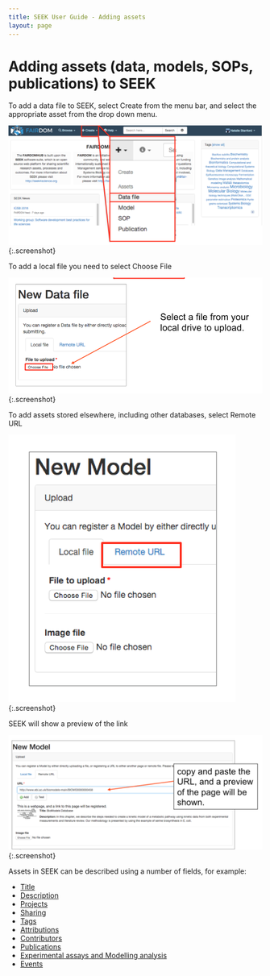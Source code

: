 ```yaml
---
title: SEEK User Guide - Adding assets
layout: page
---
```

# Adding assets (data, models, SOPs, publications) to SEEK

To add a data file to SEEK, select Create from the menu bar, and select the appropriate asset from the drop down menu.

![add data 1](/images/user-guide/add_data_1.png){:.screenshot}

To add a local file you need to select Choose File

![add data 2](/images/user-guide/add_data_2.png){:.screenshot}

To add assets stored elsewhere, including other databases, select Remote URL

![add data 3](/images/user-guide/add_data_3.png){:.screenshot}

SEEK will show a preview of the link

![add data 4](/images/user-guide/add_data_4.png){:.screenshot}


Assets in SEEK can be described using a number of fields, for example:

* [Title](generic-linking-variables.html#title)
* [Description](generic-linking-variables.html#description)
* [Projects](generic-linking-variables.html#projects)
* [Sharing](generic-linking-variables.html#sharing)
* [Tags](generic-linking-variables.html#tags)
* [Attributions](generic-linking-variables.html#attributions)
* [Contributors](generic-linking-variables.html#contributors)
* [Publications](generic-linking-variables.html#publications)
* [Experimental assays and Modelling analysis](generic-linking-variables.html#experimental-assays-and-modelling-analysis)
* [Events](generic-linking-variables.html#events)
